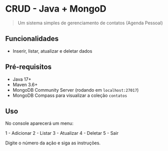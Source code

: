 # CRUD - Java + MongoD

> Um sistema simples de gerenciamento de contatos (Agenda Pessoal)  

## Funcionalidades

- Inserir, listar, atualizar e deletar dados

## Pré-requisitos

- Java 17+  
- Maven 3.6+  
- MongoDB Community Server (rodando em `localhost:27017`)  
- MongoDB Compass para visualizar a coleção `contatos`

## Uso
No console aparecerá um menu:

1 -  Adicionar   2 -  Listar   3 - Atualizar   4 -  Deletar   5 - Sair

Digite o número da ação e siga as instruções.
